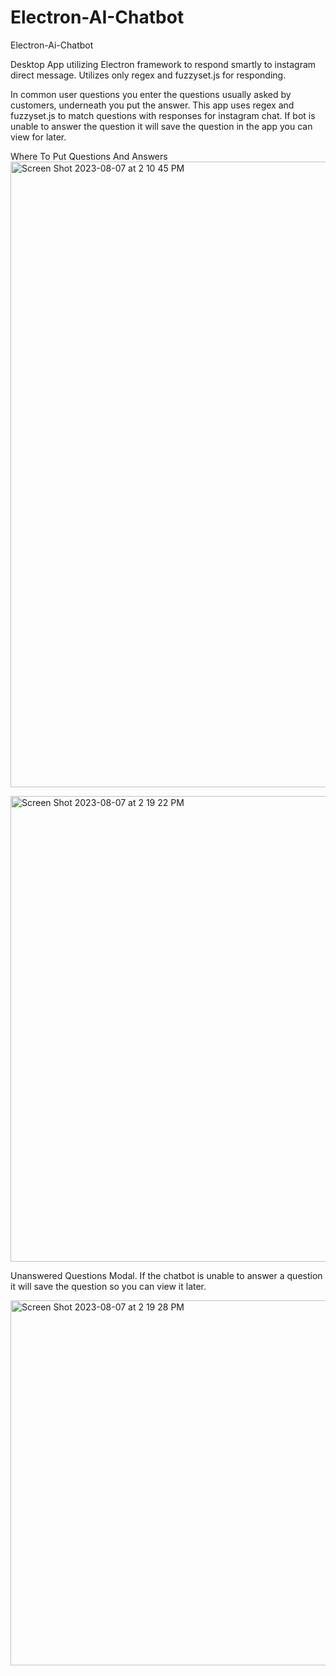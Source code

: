 # Electron-AI-Chatbot
Electron-Ai-Chatbot

Desktop App utilizing Electron framework to respond smartly to instagram direct message. Utilizes only regex and fuzzyset.js for responding.

In common user questions you enter the questions usually asked by customers, underneath you put the answer.
This app uses regex and fuzzyset.js to match questions with responses for instagram chat. If bot is unable to answer the question
it will save the question in the app you can view for later.

Where To Put Questions And Answers
<img width="1001" alt="Screen Shot 2023-08-07 at 2 10 45 PM" src="https://github.com/malikdreamy/Electron-AI-Chatbot/assets/119153047/fb3f59fa-f9e2-4a35-b9bd-41bd3a9dd474">

<img width="745" alt="Screen Shot 2023-08-07 at 2 19 22 PM" src="https://github.com/malikdreamy/Electron-AI-Chatbot/assets/119153047/81f19c4e-dd82-456d-b302-b0d7603f666f">

Unanswered Questions Modal. If the chatbot is unable to answer a question it will save the question so you can view it later.

<img width="584" alt="Screen Shot 2023-08-07 at 2 19 28 PM" src="https://github.com/malikdreamy/Electron-AI-Chatbot/assets/119153047/4ccc14c3-5484-47bf-8791-152239b4d971">
